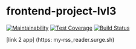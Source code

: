 # frontend-project-lvl3

[![Maintainability](https://api.codeclimate.com/v1/badges/88f6df9ab39ed01627c2/maintainability)](https://codeclimate.com/github/TyrionFront/frontend-project-lvl3/maintainability)
[![Test Coverage](https://api.codeclimate.com/v1/badges/88f6df9ab39ed01627c2/test_coverage)](https://codeclimate.com/github/TyrionFront/frontend-project-lvl3/test_coverage)
[![Build Status](https://travis-ci.org/TyrionFront/frontend-project-lvl3.svg?branch=master)](https://travis-ci.org/TyrionFront/frontend-project-lvl3)

[link 2 app] (https: my-rss_reader.surge.sh)
